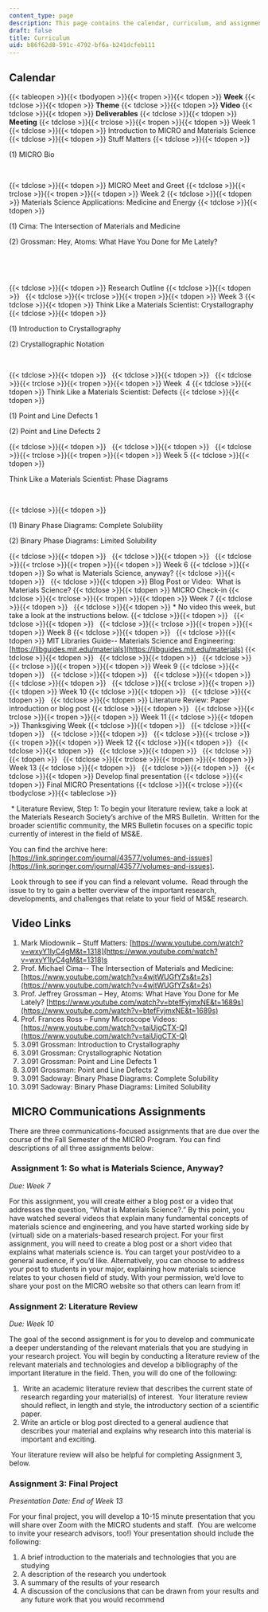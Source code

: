 ```yaml
---
content_type: page
description: This page contains the calendar, curriculum, and assignment listing.
draft: false
title: Curriculum
uid: b86f62d8-591c-4792-bf6a-b241dcfeb111
---
```

## Calendar

{{< tableopen >}}{{< tbodyopen >}}{{< tropen >}}{{< tdopen >}}
**Week**
{{< tdclose >}}{{< tdopen >}}
**Theme**
{{< tdclose >}}{{< tdopen >}}
**Video**
{{< tdclose >}}{{< tdopen >}}
**Deliverables**
{{< tdclose >}}{{< tdopen >}}
**Meeting**
{{< tdclose >}}{{< trclose >}}{{< tropen >}}{{< tdopen >}}
Week 1
{{< tdclose >}}{{< tdopen >}}
Introduction to MICRO and Materials Science
{{< tdclose >}}{{< tdopen >}}
Stuff Matters
{{< tdclose >}}{{< tdopen >}}

(1) MICRO Bio

 

{{< tdclose >}}{{< tdopen >}}
MICRO Meet and Greet
{{< tdclose >}}{{< trclose >}}{{< tropen >}}{{< tdopen >}}
Week 2
{{< tdclose >}}{{< tdopen >}}
Materials Science Applications: Medicine and Energy
{{< tdclose >}}{{< tdopen >}}

(1) Cima: The Intersection of Materials and Medicine

(2) Grossman: Hey, Atoms: What Have You Done for Me Lately?

 

 

{{< tdclose >}}{{< tdopen >}}
Research Outline
{{< tdclose >}}{{< tdopen >}}
 
{{< tdclose >}}{{< trclose >}}{{< tropen >}}{{< tdopen >}}
Week 3
{{< tdclose >}}{{< tdopen >}}
Think Like a Materials Scientist: Crystallography
{{< tdclose >}}{{< tdopen >}}

(1) Introduction to Crystallography

(2) Crystallographic Notation

 

{{< tdclose >}}{{< tdopen >}}
 
{{< tdclose >}}{{< tdopen >}}
 
{{< tdclose >}}{{< trclose >}}{{< tropen >}}{{< tdopen >}}
Week &nbsp;4
{{< tdclose >}}{{< tdopen >}}
Think Like a Materials Scientist: Defects
{{< tdclose >}}{{< tdopen >}}

(1) Point and Line Defects 1

(2) Point and Line Defects 2

{{< tdclose >}}{{< tdopen >}}
 
{{< tdclose >}}{{< tdopen >}}
 
{{< tdclose >}}{{< trclose >}}{{< tropen >}}{{< tdopen >}}
Week&nbsp;5
{{< tdclose >}}{{< tdopen >}}

Think Like a Materials Scientist: Phase Diagrams

 

{{< tdclose >}}{{< tdopen >}}

(1) Binary Phase Diagrams: Complete Solubility

(2) Binary Phase Diagrams: Limited Solubility

{{< tdclose >}}{{< tdopen >}}
 
{{< tdclose >}}{{< tdopen >}}
 
{{< tdclose >}}{{< trclose >}}{{< tropen >}}{{< tdopen >}}
Week 6
{{< tdclose >}}{{< tdopen >}}
So what is Materials Science, anyway?
{{< tdclose >}}{{< tdopen >}}
 
{{< tdclose >}}{{< tdopen >}}
Blog Post or Video:  What is Materials Science?
{{< tdclose >}}{{< tdopen >}}
MICRO Check-in
{{< tdclose >}}{{< trclose >}}{{< tropen >}}{{< tdopen >}}
Week 7
{{< tdclose >}}{{< tdopen >}}
 
{{< tdclose >}}{{< tdopen >}}
\* No video this week, but take a look at the instructions below.
{{< tdclose >}}{{< tdopen >}}
 
{{< tdclose >}}{{< tdopen >}}
 
{{< tdclose >}}{{< trclose >}}{{< tropen >}}{{< tdopen >}}
Week 8
{{< tdclose >}}{{< tdopen >}}
 
{{< tdclose >}}{{< tdopen >}}
MIT Libraries Guide-- Materials Science and Engineering: [https://libguides.mit.edu/materials](https://libguides.mit.edu/materials)
{{< tdclose >}}{{< tdopen >}}
 
{{< tdclose >}}{{< tdopen >}}
 
{{< tdclose >}}{{< trclose >}}{{< tropen >}}{{< tdopen >}}
Week 9
{{< tdclose >}}{{< tdopen >}}
 
{{< tdclose >}}{{< tdopen >}}
 
{{< tdclose >}}{{< tdopen >}}
 
{{< tdclose >}}{{< tdopen >}}
 
{{< tdclose >}}{{< trclose >}}{{< tropen >}}{{< tdopen >}}
Week&nbsp;10
{{< tdclose >}}{{< tdopen >}}
 
{{< tdclose >}}{{< tdopen >}}
 
{{< tdclose >}}{{< tdopen >}}
Literature Review: Paper introduction or blog post
{{< tdclose >}}{{< tdopen >}}
 
{{< tdclose >}}{{< trclose >}}{{< tropen >}}{{< tdopen >}}
Week 11
{{< tdclose >}}{{< tdopen >}}
Thanksgiving Week
{{< tdclose >}}{{< tdopen >}}
 
{{< tdclose >}}{{< tdopen >}}
 
{{< tdclose >}}{{< tdopen >}}
 
{{< tdclose >}}{{< trclose >}}{{< tropen >}}{{< tdopen >}}
Week&nbsp;12
{{< tdclose >}}{{< tdopen >}}
 
{{< tdclose >}}{{< tdopen >}}
 
{{< tdclose >}}{{< tdopen >}}
 
{{< tdclose >}}{{< tdopen >}}
 
{{< tdclose >}}{{< trclose >}}{{< tropen >}}{{< tdopen >}}
Week 13
{{< tdclose >}}{{< tdopen >}}
 
{{< tdclose >}}{{< tdopen >}}
 
{{< tdclose >}}{{< tdopen >}}
Develop final presentation
{{< tdclose >}}{{< tdopen >}}
Final MICRO Presentations
{{< tdclose >}}{{< trclose >}}{{< tbodyclose >}}{{< tableclose >}}

 \* Literature Review, Step 1: To begin your literature review, take a look at the Materials Research Society’s archive of the MRS Bulletin.  Written for the broader scientific community, the MRS Bulletin focuses on a specific topic currently of interest in the field of MS&E. 

You can find the archive here: [https://link.springer.com/journal/43577/volumes-and-issues](https://link.springer.com/journal/43577/volumes-and-issues).

 Look through to see if you can find a relevant volume.  Read through the issue to try to gain a better overview of the important research, developments, and challenges that relate to your field of MS&E research.

##  Video Links

1. Mark Miodownik – Stuff Matters: [https://www.youtube.com/watch?v=wxyY1lyC4gM&t=1318](https://www.youtube.com/watch?v=wxyY1lyC4gM&t=1318)s
2. Prof. Michael Cima-- The Intersection of Materials and Medicine: [https://www.youtube.com/watch?v=4wjtWUGfYZs&t=2s](https://www.youtube.com/watch?v=4wjtWUGfYZs&t=2s)
3. Prof. Jeffrey Grossman – Hey, Atoms: What Have You Done for Me Lately? [https://www.youtube.com/watch?v=btefFyjmxNE&t=1689s](https://www.youtube.com/watch?v=btefFyjmxNE&t=1689s)
4. Prof. Frances Ross – Funny Microscope Videos: [https://www.youtube.com/watch?v=taiUjgCTX-Q](https://www.youtube.com/watch?v=taiUjgCTX-Q)
5. 3.091 Grossman: Introduction to Crystallography
6. 3.091 Grossman: Crystallographic Notation
7. 3.091 Grossman: Point and Line Defects 1
8. 3.091 Grossman: Point and Line Defects 2
9. 3.091 Sadoway: Binary Phase Diagrams: Complete Solubility
10. 3.091 Sadoway: Binary Phase Diagrams: Limited Solubility

##  MICRO Communications Assignments

There are three communications-focused assignments that are due over the course of the Fall Semester of the MICRO Program. You can find descriptions of all three assignments below:

###  Assignment 1: So what is Materials Science, Anyway?

*Due: Week 7*

For this assignment, you will create either a blog post or a video that addresses the question, “What is Materials Science?.” By this point, you have watched several videos that explain many fundamental concepts of materials science and engineering, and you have started working side by (virtual) side on a materials-based research project. For your first assignment, you will need to create a blog post or a short video that explains what materials science is. You can target your post/video to a general audience, if you’d like. Alternatively, you can choose to address your post to students in your major, explaining how materials science relates to your chosen field of study. With your permission, we’d love to share your post on the MICRO website so that others can learn from it!

### Assignment 2: Literature Review

*Due: Week 10*

The goal of the second assignment is for you to develop and communicate a deeper understanding of the relevant materials that you are studying in your research project. You will begin by conducting a literature review of the relevant materials and technologies and develop a bibliography of the important literature in the field. Then, you will do one of the following:

1.  Write an academic literature review that describes the current state of research regarding your material(s) of interest.  Your literature review should reflect, in length and style, the introductory section of a scientific paper.
2. Write an article or blog post directed to a general audience that describes your material and explains why research into this material is important and exciting.

 Your literature review will also be helpful for completing Assignment 3, below.

### Assignment 3: Final Project

*Presentation Date: End of Week 13*

For your final project, you will develop a 10-15 minute presentation that you will share over Zoom with the MICRO students and staff.  (You are welcome to invite your research advisors, too!) Your presentation should include the following:

1. A brief introduction to the materials and technologies that you are studying
2. A description of the research you undertook
3. A summary of the results of your research
4. A discussion of the conclusions that can be drawn from your results and any future work that you would recommend